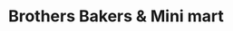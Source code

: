 ---
title: "Brothers Bakers & Mini mart"
url: /uthimoodu/brothers-bakers-und-mini-mart/
shop: Lebensmittel
---